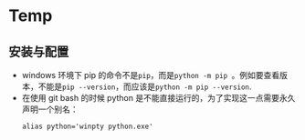# Temp

## 安装与配置
* windows 环境下 pip 的命令不是`pip`，而是`python -m pip `。例如要查看版本，不能是`pip --version`，而应该是`python -m pip --version`.
* 在使用 git bash 的时候 python 是不能直接运行的，为了实现这一点需要永久声明一个别名：
    ```shell
    alias python='winpty python.exe'
    ```


